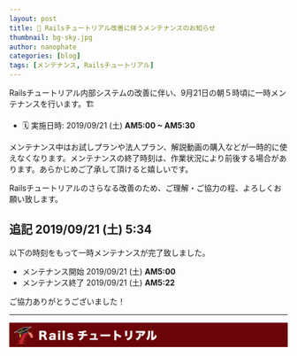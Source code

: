 ```yaml
---
layout: post
title: 🚧️ Railsチュートリアル改善に伴うメンテナンスのお知らせ
thumbnail: bg-sky.jpg
author: nanophate
categories: [blog]
tags: [メンテナンス, Railsチュートリアル]
---
```


Railsチュートリアル内部システムの改善に伴い、9月21日の朝５時頃に一時メンテナンスを行います。🏗

- 🗓  実施日時: 2019/09/21 (土) **AM5:00 ~ AM5:30**

メンテナンス中はお試しプランや法人プラン、解説動画の購入などが一時的に使えなくなります。メンテナンスの終了時刻は、作業状況により前後する場合があります。あらかじめご了承して頂けると嬉しいです。

Railsチュートリアルのさらなる改善のため、ご理解・ご協力の程、よろしくお願い致します。

## 追記 2019/09/21 (土) 5:34

以下の時刻をもって一時メンテナンスが完了致しました。

- メンテナンス開始 2019/09/21 (土) **AM5:00**
- メンテナンス終了 2019/09/21 (土) **AM5:22**

ご協力ありがとうございました！

-----

[![バナー画像：Railsチュートリアル](/img/header-railstutorial.png)](https://railstutorial.jp)

